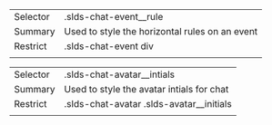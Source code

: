 
|  |  |
|-------|-------|
| Selector | .slds-chat-event__rule |
| Summary | Used to style the horizontal rules on an event |
| Restrict | .slds-chat-event div |
|  |  |


|  |  |
|-------|-------|
| Selector | .slds-chat-avatar__intials |
| Summary | Used to style the avatar intials for chat |
| Restrict | .slds-chat-avatar .slds-avatar__initials |
|  |  |

